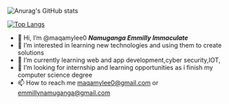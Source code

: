 ![Anurag's GitHub stats](https://github-readme-stats.vercel.app/api?username=maqamylee0&show_icons=true&theme=radical)

[![Top Langs](https://github-readme-stats.vercel.app/api/top-langs/?username=maqamylee0&layout=compact)](https://github.com/anuraghazra/github-readme-stats)

- 👋 Hi, I’m @maqamylee0 ***Namuganga Emmilly Immaculate***
- 👀 I’m interested in learning new technologies and using them to create solutions
- 🌱 I’m currently learning  web and app development,cyber security,IOT,
- 💞️ I’m looking for internship and learning opportunities  as i finish my computer science degree
- 📫 How to reach me maqamylee0@gmail.com or emmillynamuganga@gmail.com

<!---
maqamylee0/maqamylee0 is a ✨ special ✨ repository because its `README.md` (this file) appears on your GitHub profile.
You can click the Preview link to take a look at your changes.
--->
